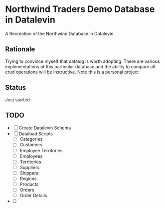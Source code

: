 # Northwind Traders Demo Database in Datalevin
A Recreation of the Northwind Database in Datalevin. 

## Rationale
Trying to convince myself that datalog is worth adopting. 
There are various implementations of this particular database and the ability to compare all crud operations will be instructive.
Note this is a personal project 


## Status
Just started


## TODO
- [ ] Create Datalevin Schema
- [ ] Dataload Scripts
  - [ ] Categories
  - [ ] Customers
  - [ ] Employee Territories
  - [ ] Employees
  - [ ] Territories
  - [ ] Suppliers
  - [ ] Shippers
  - [ ] Regions
  - [ ] Products
  - [ ] Orders
  - [ ] Order Details
- [ ] 
  

